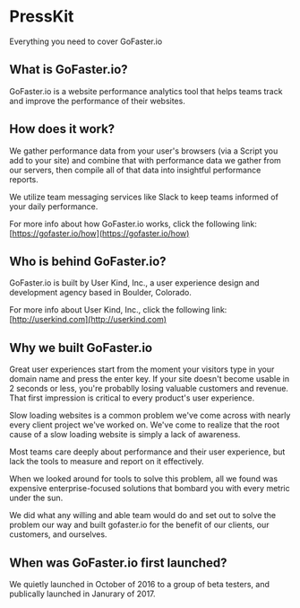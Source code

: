# PressKit
Everything you need to cover GoFaster.io

## What is GoFaster.io?

GoFaster.io is a website performance analytics tool that helps teams track and improve the performance of their websites. 

## How does it work?
We gather performance data from your user's browsers (via a Script you add to your site) and combine that with performance data we gather from our servers, then compile all of that data into insightful performance reports.

We utilize team messaging services like Slack to keep teams informed of your daily performance.

For more info about how GoFaster.io works, click the following link:
[https://gofaster.io/how](https://gofaster.io/how)

## Who is behind GoFaster.io?
GoFaster.io is built by User Kind, Inc., a user experience design and development agency based in Boulder, Colorado.

For more info about User Kind, Inc., click the following link:
[http://userkind.com](http://userkind.com)

## Why we built GoFaster.io

Great user experiences start from the moment your visitors type in your domain name and press the enter key. If your site doesn't become usable in 2 seconds or less, you're probablly losing valuable customers and revenue. That first impression is critical to every product's user experience.

Slow loading websites is a common problem we've come across with nearly every client project we've worked on. We've come to realize that the root cause of a slow loading website is simply a lack of awareness. 

Most teams care deeply about performance and their user experience, but lack the tools to measure and report on it effectively.

When we looked around for tools to solve this problem, all we found was expensive enterprise-focused solutions that bombard you with every metric under the sun.

We did what any willing and able team would do and set out to solve the problem our way and built gofaster.io for the benefit of our clients, our customers, and ourselves.

## When was GoFaster.io first launched?
We quietly launched in October of 2016 to a group of beta testers, and publically launched in Janurary of 2017.

